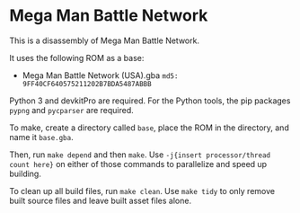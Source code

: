 # Mega Man Battle Network

This is a disassembly of Mega Man Battle Network.

It uses the following ROM as a base:

* Mega Man Battle Network (USA).gba  `md5: 9FF40CF640575211202B7BDA5487ABBB`

Python 3 and devkitPro are required. For the Python tools, the pip packages `pypng` and `pycparser` are required.

To make, create a directory called `base`, place the ROM in the directory, and name it `base.gba`.

Then, run `make depend` and then `make`. Use `-j{insert processor/thread count here}` on either of those commands to parallelize and speed up building.

To clean up all build files, run `make clean`. Use `make tidy` to only remove built source files and leave built asset files alone.

